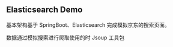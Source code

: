 ## Elasticsearch Demo

基本架构基于 SpringBoot、Elasticsearch 完成模拟京东的搜索页面。  

数据通过模拟搜索进行爬取使用的时 Jsoup 工具包



